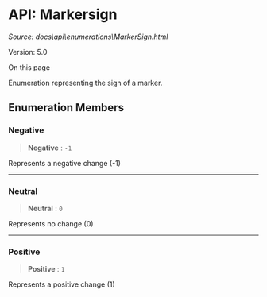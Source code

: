 # API: Markersign

*Source: docs\api\enumerations\MarkerSign.html*

Version: 5.0

On this page

Enumeration representing the sign of a marker.

## Enumeration Members[​](MarkerSign.html#enumeration-members "Direct link to Enumeration Members")

### Negative[​](MarkerSign.html#negative "Direct link to Negative")

> **Negative** : `-1`

Represents a negative change (-1)

* * *

### Neutral[​](MarkerSign.html#neutral "Direct link to Neutral")

> **Neutral** : `0`

Represents no change (0)

* * *

### Positive[​](MarkerSign.html#positive "Direct link to Positive")

> **Positive** : `1`

Represents a positive change (1)
